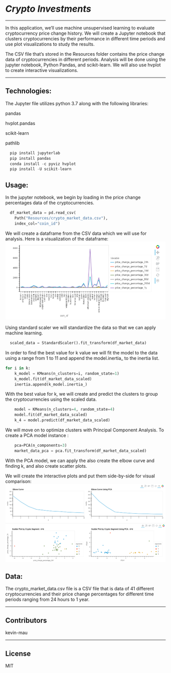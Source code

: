 # *Crypto Investments*
---
In this application, we’ll use machine unsupervised learning to evaluate cryptocurrency price change history.
We will create a Jupyter notebook that clusters cryptocurrencies by their performance in different time periods
and use plot visualizations to study the results.

The CSV file that’s stored in the Resources folder contains the price change data of cryptocurrencies in 
different periods.  Analysis will be done using the jupyter notebook, Python Pandas, and scikit-learn.  We will also 
use hvplot to create interactive visualizations.  

---
## Technologies:

The Jupyter file utilizes python 3.7 along with the following libraries:

pandas

hvplot.pandas

scikit-learn

pathlib

```python
  pip install jupyterlab
  pip install pandas
  conda install -c pyviz hvplot 
  pip install -U scikit-learn
```

## Usage:
In the jupyter notebook, we begin by loading in the price change percentages data of the cryptocurrencies.
```python
  df_market_data = pd.read_csv(
    Path("Resources/crypto_market_data.csv"),
    index_col="coin_id")
```

We will create a dataframe from the CSV data which we will use for analysis.  Here is a visualization of the dataframe:
![crypto_data](https://github.com/kevin-mau/crypto_investments/blob/main/Resources/crypto_data.png?raw=true)

Using standard scaler we will standardize the data so that we can apply machine learning.
```python
  scaled_data = StandardScaler().fit_transform(df_market_data)
```

In order to find the best value for k value we will fit the model to the data using a range from 1 to 11 and append the model.inertia_ to the inertia list.
```python
for i in k:
    k_model = KMeans(n_clusters=i, random_state=1)
    k_model.fit(df_market_data_scaled)
    inertia.append(k_model.inertia_)
```
With the best value for k, we will create and predict the clusters to group the cryptocurrencies using the scaled data.
```python
    model = KMeans(n_clusters=4, random_state=4)
    model.fit(df_market_data_scaled)
    k_4 = model.predict(df_market_data_scaled)
```    

We will move on to optimize clusters with Principal Component Analysis.  To create a PCA model instance :
```python
    pca=PCA(n_components=3)
    market_data_pca = pca.fit_transform(df_market_data_scaled)
``` 

With the PCA model, we can apply the also create the elbow curve and finding k, and also create scatter plots.

We will create the interactive plots and put them side-by-side for visual comparison:
![elbow_curves](https://github.com/kevin-mau/crypto_investments/blob/main/Resources/elbow_curves.png?raw=true)
![scatter_plots](https://github.com/kevin-mau/crypto_investments/blob/main/Resources/scatter_plots.png?raw=true)


## Data:

The crypto_market_data.csv file is a CSV file that is data of 41 different cryptocurrencies and their price change
percentages for different time periods ranging from 24 hours to 1 year.

---

## Contributors

kevin-mau

---

## License

MIT
